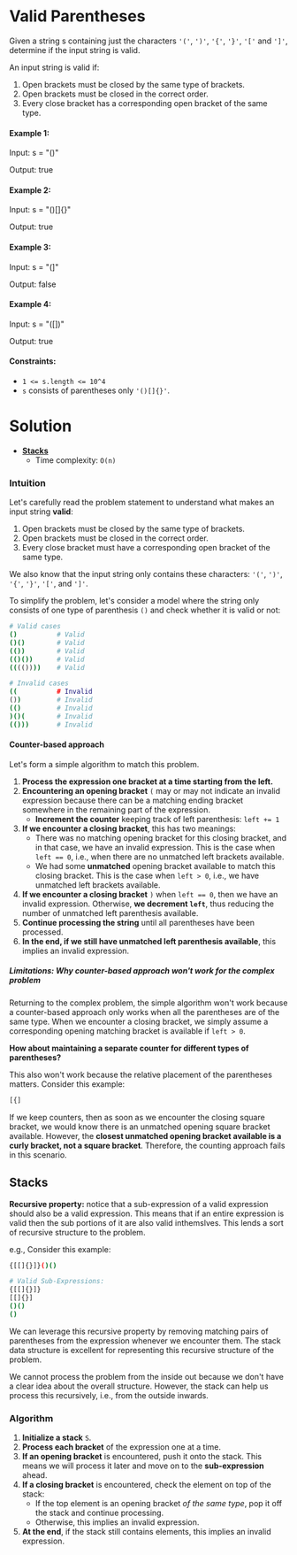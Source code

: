 # Valid Parentheses

Given a string s containing just the characters `'('`, `')'`, `'{'`, `'}'`, `'['` and `']'`, determine if the input string is valid.

An input string is valid if:

1. Open brackets must be closed by the same type of brackets.
2. Open brackets must be closed in the correct order.
3. Every close bracket has a corresponding open bracket of the same type.

#### Example 1:

Input: s = "()"

Output: true

#### Example 2:

Input: s = "()[]{}"

Output: true

#### Example 3:

Input: s = "(]"

Output: false

#### Example 4:

Input: s = "([])"

Output: true

#### Constraints:

  - `1 <= s.length <= 10^4`
  - `s` consists of parentheses only `'()[]{}'`.

# Solution

- [**Stacks**](#stacks)
  - Time complexity: `O(n)`

### **Intuition**

Let's carefully read the problem statement to understand what makes an input string **valid**:

1. Open brackets must be closed by the same type of brackets.
2. Open brackets must be closed in the correct order.
3. Every close bracket must have a corresponding open bracket of the same type.

We also know that the input string only contains these characters: `'('`, `')'`, `'{'`, `'}'`, `'['`, and `']'`.

To simplify the problem, let's consider a model where the string only consists of one type of parenthesis `()` and check whether it is valid or not:

```sh
# Valid cases
()          # Valid
()()        # Valid
(())        # Valid
(()())      # Valid
(((())))    # Valid

# Invalid cases
((          # Invalid
())         # Invalid
(()         # Invalid
)()(        # Invalid
(()))       # Invalid
```

#### Counter-based approach

Let's form a simple algorithm to match this problem.

1. **Process the expression one bracket at a time starting from the left.**
2. **Encountering an opening bracket** `(` may or may not indicate an invalid expression because there can be a matching ending bracket somewhere in the remaining part of the expression.
   - **Increment the counter** keeping track of left parenthesis: `left += 1`
3. **If we encounter a closing bracket**, this has two meanings:
   - There was no matching opening bracket for this closing bracket, and in that case, we have an invalid expression. This is the case when `left == 0`, i.e., when there are no unmatched left brackets available.
   - We had some **unmatched** opening bracket available to match this closing bracket. This is the case when `left > 0`, i.e., we have unmatched left brackets available.
4. **If we encounter a closing bracket** `)` when `left == 0`, then we have an invalid expression. Otherwise, **we decrement `left`**, thus reducing the number of unmatched left parenthesis available.
5. **Continue processing the string** until all parentheses have been processed.
6. **In the end, if we still have unmatched left parenthesis available**, this implies an invalid expression.

##### **Limitations: Why counter-based approach won't work for the complex problem**

Returning to the complex problem, the simple algorithm won't work because a counter-based approach only works when all the parentheses are of the same type. When we encounter a closing bracket, we simply assume a corresponding opening matching bracket is available if `left > 0`.

**How about maintaining a separate counter for different types of parentheses?**

This also won't work because the relative placement of the parentheses matters. Consider this example:

```sh
[{]
```

If we keep counters, then as soon as we encounter the closing square bracket, we would know there is an unmatched opening square bracket available. However, the **closest unmatched opening bracket available is a curly bracket, not a square bracket**. Therefore, the counting approach fails in this scenario.

## Stacks

**Recursive property:** notice that a sub-expression of a valid expression should also be a valid expression. This means that if an entire expression is valid then the sub portions of it are also valid inthemslves. This lends a sort of recursive structure to the problem.

e.g., Consider this example:

```sh
{[[]{}]}()()

# Valid Sub-Expressions:
{[[]{}]}
[[]{}]
()()
()
```

We can leverage this recursive property by removing matching pairs of parentheses from the expression whenever we encounter them. The stack data structure is excellent for representing this recursive structure of the problem.

We cannot process the problem from the inside out because we don't have a clear idea about the overall structure. However, the stack can help us process this recursively, i.e., from the outside inwards.

### **Algorithm**

1. **Initialize a stack** `S`.
2. **Process each bracket** of the expression one at a time.
3. **If an opening bracket** is encountered, push it onto the stack. This means we will process it later and move on to the **sub-expression** ahead.
4. **If a closing bracket** is encountered, check the element on top of the stack:
   - If the top element is an opening bracket *of the same type*, pop it off the stack and continue processing.
   - Otherwise, this implies an invalid expression.
5. **At the end**, if the stack still contains elements, this implies an invalid expression.

